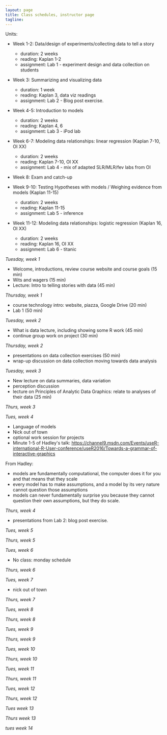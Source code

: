 ```yaml
---
layout: page
title: Class schedules, instructor page
tagline: 
---
```


Units:

 - Week 1-2: Data/design of experiments/collecting data to tell a story

    - duration: 2 weeks
    - reading: Kaplan 1-2
    - assignment: Lab 1 - experiment design and data collection on students

 - Week 3: Summarizing and visualizing data 

    - duration: 1 week
    - reading: Kaplan 3, data viz readings
    - assignment: Lab 2 - Blog post exercise.

 - Week 4-5: Introduction to models 

    - duration: 2 weeks
    - reading: Kaplan 4, 6
    - assignment: Lab 3 - iPod lab

 - Week 6-7: Modeling data relationships: linear regression (Kaplan 7-10, OI XX)

    - duration: 2 weeks
    - reading: Kaplan 7-10, OI XX
    - assignment: Lab 4  - mix of adapted SLR/MLR/fev labs from OI

 - Week 8: Exam and catch-up

 - Week 9-10: Testing Hypotheses with models / Weighing evidence from models (Kaplan 11-15)

    - duration: 2 weeks
    - reading: Kaplan 11-15
    - assignment: Lab 5 - inference 

 - Week 11-12: Modeling data relationships: logistic regression (Kaplan 16, OI XX)
    - duration: 2 weeks
    - reading: Kaplan 16, OI XX
    - assignment: Lab 6 - titanic


_Tuesday, week 1_

 - Welcome, introductions, review course website and course goals (15 min)
 - Wits and wagers (15 min)
 - Lecture: Intro to telling stories with data (45 min)
 
_Thursday, week 1_

 - course technology intro: website, piazza, Google Drive (20 min)
 - Lab 1 (50 min)
 
_Tuesday, week 2_

 - What is data lecture, including showing some R work (45 min)
 - continue group work on project (30 min)
 
_Thursday, week 2_

 - presentations on data collection exercises (50 min)
 - wrap-up discussion on data collection moving towards data analysis
 
_Tuesday, week 3_

 - New lecture on data summaries, data variation
 - perception discussion
 - lecture on Principles of Analytic Data Graphics: relate to analyses of their data (25 min)


_Thurs, week 3_


_Tues, week 4_
 
 - Language of models
 - Nick out of town
 - optional work session for projects
 - Minute 1-5 of Hadley's talk:
 https://channel9.msdn.com/Events/useR-international-R-User-conference/useR2016/Towards-a-grammar-of-interactive-graphics

 From Hadley:
  - models are fundamentally computational, the computer does it for you and that means that they scale
  - every model has to make assumptions, and a model by its very nature cannot question those assumptions
  - models can never fundamentally surprise you because they cannot question their own assumptions, but they do scale.


_Thurs, week 4_

 - presentations from Lab 2: blog post exercise.

_Tues, week 5_
 

_Thurs, week 5_
 

_Tues, week 6_

 - No class: monday schedule

_Thurs, week 6_


_Tues, week 7_

 - nick out of town

_Thurs, week 7_


_Tues, week 8_


_Thurs, week 8_


 _Tues, week 9_


 _Thurs, week 9_


 _Tues, week 10_


 _Thurs, week 10_


 _Tues, week 11_


 _Thurs, week 11_


 _Tues, week 12_


 _Thurs, week 12_


 _Tues week 13_
 

_Thurs week 13_


_tues week 14_



